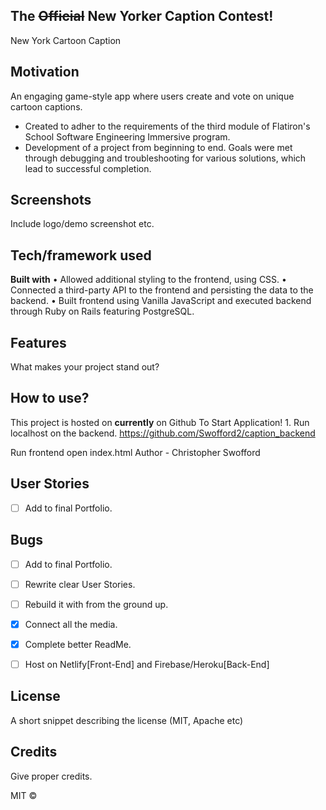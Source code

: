 ## The ~~Official~~ New Yorker Caption Contest!
New York Cartoon Caption

## Motivation
An engaging game-style app where users create and vote on unique cartoon captions.
- Created to adher to the requirements of the third module of Flatiron's School Software Engineering Immersive program.
- Development of a project from beginning to end. Goals were met through debugging and troubleshooting for various solutions, which lead to successful completion.
 
## Screenshots
Include logo/demo screenshot etc.

## Tech/framework used
<b>Built with</b>
• Allowed additional styling to the frontend, using CSS.
• Connected a third-party API to the frontend and persisting the data to the backend.
• Built frontend using Vanilla JavaScript and executed backend through Ruby on Rails featuring PostgreSQL.

## Features
What makes your project stand out?


## How to use?
This project is hosted on <b>currently</b> on Github
To Start Application! 1. Run localhost on the backend. https://github.com/Swofford2/caption_backend

Run frontend open index.html
Author - Christopher Swofford

## User Stories
- [ ] Add to final Portfolio.

## Bugs
- [ ] Add to final Portfolio.
- [ ] Rewrite clear User Stories.
- [ ] Rebuild it with from the ground up.
- [x] Connect all the media.
- [x] Complete better ReadMe.
- [ ] Host on Netlify[Front-End] and Firebase/Heroku[Back-End]


## License
A short snippet describing the license (MIT, Apache etc)

## Credits
Give proper credits. 


MIT © 
